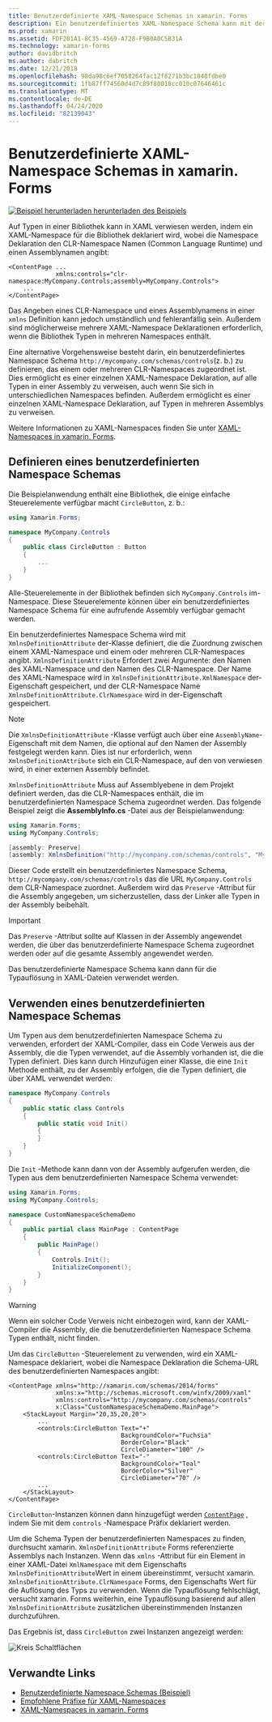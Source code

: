 ```yaml
---
title: Benutzerdefinierte XAML-Namespace Schemas in xamarin. Forms
description: Ein benutzerdefiniertes XAML-Namespace Schema kann mit der XmlnsDefinitionAttribute-Klasse definiert werden, die eine Zuordnung zwischen einer benutzerdefinierten URL und einem oder mehreren CLR-Namespaces angibt. Das benutzerdefinierte Namespace Schema kann dann in XAML-Namespace Deklarationen verwendet werden.
ms.prod: xamarin
ms.assetid: FDF201A1-8C35-4569-A728-F9B0A0C5B31A
ms.technology: xamarin-forms
author: davidbritch
ms.author: dabritch
ms.date: 12/21/2018
ms.openlocfilehash: 98da98c6ef7058264fac12f8271b3bc1848fdbe0
ms.sourcegitcommit: 1fb87ff74560d4d7c89f80018cc010c07646461c
ms.translationtype: MT
ms.contentlocale: de-DE
ms.lasthandoff: 04/24/2020
ms.locfileid: "82139043"
---
```

# <a name="xaml-custom-namespace-schemas-in-xamarinforms"></a>Benutzerdefinierte XAML-Namespace Schemas in xamarin. Forms

[![Beispiel](~/media/shared/download.png) herunterladen herunterladen des Beispiels](https://docs.microsoft.com/samples/xamarin/xamarin-forms-samples/xaml-customnamespaceschemas)

Auf Typen in einer Bibliothek kann in XAML verwiesen werden, indem ein XAML-Namespace für die Bibliothek deklariert wird, wobei die Namespace Deklaration den CLR-Namespace Namen (Common Language Runtime) und einen Assemblynamen angibt:

```xaml
<ContentPage ...
             xmlns:controls="clr-namespace:MyCompany.Controls;assembly=MyCompany.Controls">
    ...
</ContentPage>
```

Das Angeben eines CLR-Namespace und eines Assemblynamens in einer `xmlns` Definition kann jedoch umständlich und fehleranfällig sein. Außerdem sind möglicherweise mehrere XAML-Namespace Deklarationen erforderlich, wenn die Bibliothek Typen in mehreren Namespaces enthält.

Eine alternative Vorgehensweise besteht darin, ein benutzerdefiniertes Namespace Schema `http://mycompany.com/schemas/controls`(z. b.) zu definieren, das einem oder mehreren CLR-Namespaces zugeordnet ist. Dies ermöglicht es einer einzelnen XAML-Namespace Deklaration, auf alle Typen in einer Assembly zu verweisen, auch wenn Sie sich in unterschiedlichen Namespaces befinden. Außerdem ermöglicht es einer einzelnen XAML-Namespace Deklaration, auf Typen in mehreren Assemblys zu verweisen.

Weitere Informationen zu XAML-Namespaces finden Sie unter [XAML-Namespaces in xamarin. Forms](namespaces.md).

## <a name="defining-a-custom-namespace-schema"></a>Definieren eines benutzerdefinierten Namespace Schemas

Die Beispielanwendung enthält eine Bibliothek, die einige einfache Steuerelemente verfügbar macht `CircleButton`, z. b.:

```csharp
using Xamarin.Forms;

namespace MyCompany.Controls
{
    public class CircleButton : Button
    {
        ...
    }
}
```

Alle-Steuerelemente in der Bibliothek befinden sich `MyCompany.Controls` im-Namespace. Diese Steuerelemente können über ein benutzerdefiniertes Namespace Schema für eine aufrufende Assembly verfügbar gemacht werden.

Ein benutzerdefiniertes Namespace Schema wird mit `XmlnsDefinitionAttribute` der-Klasse definiert, die die Zuordnung zwischen einem XAML-Namespace und einem oder mehreren CLR-Namespaces angibt. `XmlnsDefinitionAttribute` Erfordert zwei Argumente: den Namen des XAML-Namespace und den Namen des CLR-Namespace. Der Name des XAML-Namespace wird in `XmlnsDefinitionAttribute.XmlNamespace` der-Eigenschaft gespeichert, und der CLR-Namespace Name `XmlnsDefinitionAttribute.ClrNamespace` wird in der-Eigenschaft gespeichert.

> [!NOTE]
> Die `XmlnsDefinitionAttribute` -Klasse verfügt auch über eine `AssemblyName`-Eigenschaft mit dem Namen, die optional auf den Namen der Assembly festgelegt werden kann. Dies ist nur erforderlich, wenn `XmlnsDefinitionAttribute` sich ein CLR-Namespace, auf den von verwiesen wird, in einer externen Assembly befindet.

`XmlnsDefinitionAttribute` Muss auf Assemblyebene in dem Projekt definiert werden, das die CLR-Namespaces enthält, die im benutzerdefinierten Namespace Schema zugeordnet werden. Das folgende Beispiel zeigt die **AssemblyInfo.cs** -Datei aus der Beispielanwendung:

```csharp
using Xamarin.Forms;
using MyCompany.Controls;

[assembly: Preserve]
[assembly: XmlnsDefinition("http://mycompany.com/schemas/controls", "MyCompany.Controls")]
```

Dieser Code erstellt ein benutzerdefiniertes Namespace Schema, `http://mycompany.com/schemas/controls` das die URL `MyCompany.Controls` dem CLR-Namespace zuordnet. Außerdem wird das `Preserve` -Attribut für die Assembly angegeben, um sicherzustellen, dass der Linker alle Typen in der Assembly beibehält.

> [!IMPORTANT]
> Das `Preserve` -Attribut sollte auf Klassen in der Assembly angewendet werden, die über das benutzerdefinierte Namespace Schema zugeordnet werden oder auf die gesamte Assembly angewendet werden.

Das benutzerdefinierte Namespace Schema kann dann für die Typauflösung in XAML-Dateien verwendet werden.

## <a name="consuming-a-custom-namespace-schema"></a>Verwenden eines benutzerdefinierten Namespace Schemas

Um Typen aus dem benutzerdefinierten Namespace Schema zu verwenden, erfordert der XAML-Compiler, dass ein Code Verweis aus der Assembly, die die Typen verwendet, auf die Assembly vorhanden ist, die die Typen definiert. Dies kann durch Hinzufügen einer Klasse, die eine `Init` Methode enthält, zu der Assembly erfolgen, die die Typen definiert, die über XAML verwendet werden:

```csharp
namespace MyCompany.Controls
{
    public static class Controls
    {
        public static void Init()
        {
        }
    }
}
```

Die `Init` -Methode kann dann von der Assembly aufgerufen werden, die Typen aus dem benutzerdefinierten Namespace Schema verwendet:

```csharp
using Xamarin.Forms;
using MyCompany.Controls;

namespace CustomNamespaceSchemaDemo
{
    public partial class MainPage : ContentPage
    {
        public MainPage()
        {
            Controls.Init();
            InitializeComponent();
        }
    }
}
```

> [!WARNING]
> Wenn ein solcher Code Verweis nicht einbezogen wird, kann der XAML-Compiler die Assembly, die die benutzerdefinierten Namespace Schema Typen enthält, nicht finden.

Um das `CircleButton` -Steuerelement zu verwenden, wird ein XAML-Namespace deklariert, wobei die Namespace Deklaration die Schema-URL des benutzerdefinierten Namespaces angibt:

```xaml
<ContentPage xmlns="http://xamarin.com/schemas/2014/forms"
             xmlns:x="http://schemas.microsoft.com/winfx/2009/xaml"
             xmlns:controls="http://mycompany.com/schemas/controls"
             x:Class="CustomNamespaceSchemaDemo.MainPage">
    <StackLayout Margin="20,35,20,20">
        ...
        <controls:CircleButton Text="+"
                               BackgroundColor="Fuchsia"
                               BorderColor="Black"
                               CircleDiameter="100" />
        <controls:CircleButton Text="-"
                               BackgroundColor="Teal"
                               BorderColor="Silver"
                               CircleDiameter="70" />
        ...
    </StackLayout>
</ContentPage>
```

`CircleButton`-Instanzen können dann hinzugefügt werden [`ContentPage`](xref:Xamarin.Forms.ContentPage) , indem Sie mit dem `controls` -Namespace Präfix deklariert werden.

Um die Schema Typen der benutzerdefinierten Namespaces zu finden, durchsucht xamarin. `XmlnsDefinitionAttribute` Forms referenzierte Assemblys nach Instanzen. Wenn das `xmlns` -Attribut für ein Element in einer XAML-Datei `XmlNamespace` mit dem Eigenschafts `XmlnsDefinitionAttribute`Wert in einem übereinstimmt, versucht xamarin. `XmlnsDefinitionAttribute.ClrNamespace` Forms, den Eigenschafts Wert für die Auflösung des Typs zu verwenden. Wenn die Typauflösung fehlschlägt, versucht xamarin. Forms weiterhin, eine Typauflösung basierend auf allen `XmlnsDefinitionAttribute` zusätzlichen übereinstimmenden Instanzen durchzuführen.

Das Ergebnis ist, dass `CircleButton` zwei Instanzen angezeigt werden:

![Kreis Schaltflächen](custom-namespace-schemas-images/circle-buttons.png "Kreis Schaltflächen")

## <a name="related-links"></a>Verwandte Links

- [Benutzerdefinierte Namespace Schemas (Beispiel)](https://docs.microsoft.com/samples/xamarin/xamarin-forms-samples/xaml-customnamespaceschemas)
- [Empfohlene Präfixe für XAML-Namespaces](custom-prefix.md)
- [XAML-Namespaces in xamarin. Forms](namespaces.md)
